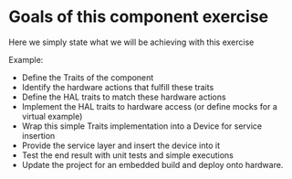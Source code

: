 # Goals of this component exercise

Here we simply state what we will be achieving with this exercise

Example:

- Define the Traits of the component 
- Identify the hardware actions that fulfill these traits
- Define the HAL traits to match these hardware actions
- Implement the HAL traits to hardware access (or define mocks for a virtual example)
- Wrap this simple Traits implementation into a Device for service insertion
- Provide the service layer and insert the device into it
- Test the end result with unit tests and simple executions
- Update the project for an embedded build and deploy onto hardware.